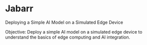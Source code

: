# Jabarr
Deploying a Simple AI Model on a Simulated Edge Device


Objective:
Deploy a simple AI model on a simulated edge device to understand the basics of edge computing and AI integration.
